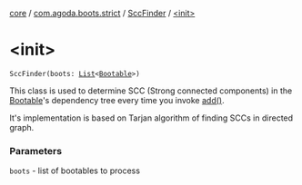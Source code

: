 [core](../../index.md) / [com.agoda.boots.strict](../index.md) / [SccFinder](index.md) / [&lt;init&gt;](./-init-.md)

# &lt;init&gt;

`SccFinder(boots: `[`List`](https://kotlinlang.org/api/latest/jvm/stdlib/kotlin.collections/-list/index.html)`<`[`Bootable`](../../com.agoda.boots/-bootable/index.md)`>)`

This class is used to determine SCC (Strong connected components) in the
[Bootable](../../com.agoda.boots/-bootable/index.md)'s dependency tree every time you invoke [add()](../../com.agoda.boots/-boots/add.md).

It's implementation is based on Tarjan algorithm of finding SCCs in directed graph.

### Parameters

`boots` - list of bootables to process